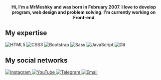 <h4 align="center">Hi, I'm a MrMeshky and was born in February 2007.
I love to develop program, web design and problem solving. I'm currently working on Front-end</h4>

## My expertise

<div>

<img alt="HTML5" src="https://img.shields.io/badge/html5-%23E34F26.svg?style=for-the-badge&logo=html5&logoColor=white" />
<img alt="CSS3" src="https://img.shields.io/badge/css3-%231572B6.svg?style=for-the-badge&logo=css3&logoColor=white" />
<img alt="Bootstrap" src="https://img.shields.io/badge/Bootstrap-%231572B6?style=for-the-badge&logoColor=white&logo=bootstrap" />
<img alt="Sass" src="https://img.shields.io/badge/Sass-eb78b2?style=for-the-badge&logoColor=white&logo=sass" />
<img alt="JavaScript" src="https://img.shields.io/badge/javascript-%23323330.svg?style=for-the-badge&logo=javascript&logoColor=%23F7DF1E" />
<img alt="Git" src="https://img.shields.io/badge/git-%23F05033.svg?style=for-the-badge&logo=git&logoColor=white" />

<!-- <img alt="react" src="https://img.shields.io/badge/react-%2320232a.svg?style=for-the-badge&logo=react&logoColor=%2361DAFB" /> -->
<!-- <img alt="Next JS" src="https://img.shields.io/badge/Next-black?style=for-the-badge&logo=next.js&logoColor=white" /> -->

</div>

## My social networks

<a href="https://instagram.com/Mr_Meshky">
    <img alt="Instagram" src="https://img.shields.io/badge/Instagram-%23E4405F.svg?style=for-the-badge&logo=Instagram&logoColor=white" />
</a>
<a href="https://www.youtube.com/@Mr_Meshky">
    <img alt="YouTube" src="https://img.shields.io/badge/YouTube-%23FF0000.svg?style=for-the-badge&logo=YouTube&logoColor=white" />
</a>
<a href="https://t.me/Mr_Meshky">
    <img alt="Telegram" src="https://img.shields.io/badge/Telegram-2CA5E0?style=for-the-badge&logo=telegram&logoColor=white" />
</a>
<a href="mailto:Mr.Meshky@gmail.com">
    <img alt="Email" src="https://img.shields.io/badge/Email-000?style=for-the-badge&logoColor=white&logo=gmail" />
</a>

